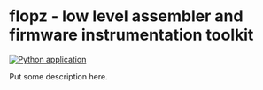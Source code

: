 # flopz - low level assembler and firmware instrumentation toolkit
[![Python application](https://github.com/fnoelscher/flopz/actions/workflows/python-app.yml/badge.svg?branch=main)](https://github.com/fnoelscher/flopz/actions/workflows/python-app.yml)

Put some description here.
